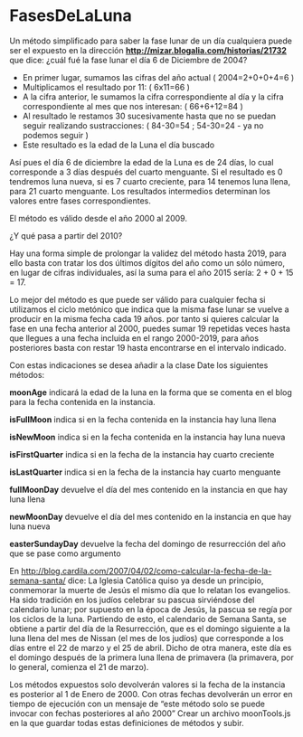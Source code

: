 # FasesDeLaLuna

Un método simplificado para saber la fase lunar de un día cualquiera puede ser el expuesto en la
dirección **http://mizar.blogalia.com/historias/21732** que dice:
¿cuál fué la fase lunar el día 6 de Diciembre de 2004?

* En primer lugar, sumamos las cifras del año actual ( 2004=2+0+0+4=6 )
* Multiplicamos el resultado por 11: ( 6x11=66 )
* A la cifra anterior, le sumamos la cifra correspondiente al día y la cifra correspondiente al mes que nos interesan: ( 66+6+12=84 )
* Al resultado le restamos 30 sucesivamente hasta que no se puedan seguir realizando sustracciones: ( 84-30=54 ; 54-30=24 - ya no podemos seguir )
* Este resultado es la edad de la Luna el día buscado
  
Así pues el día 6 de diciembre la edad de la Luna es de 24 días, lo cual corresponde a 3 días después del
cuarto menguante. Si el resultado es 0 tendremos luna nueva, si es 7 cuarto creciente, para 14 tenemos
luna llena, para 21 cuarto menguante. Los resultados intermedios determinan los valores entre fases
correspondientes.

El método es válido desde el año 2000 al 2009.

¿Y qué pasa a partir del 2010?

Hay una forma simple de prolongar la validez del método hasta 2019, para ello basta con tratar los dos
últimos dígitos del año como un sólo número, en lugar de cifras individuales, así la suma para el año
2015 sería: 2 + 0 + 15 = 17.

Lo mejor del método es que puede ser válido para cualquier fecha si utilizamos el ciclo metónico que
indica que la misma fase lunar se vuelve a producir en la misma fecha cada 19 años. por tanto si
quieres calcular la fase en una fecha anterior al 2000, puedes sumar 19 repetidas veces hasta que
llegues a una fecha incluida en el rango 2000-2019, para años posteriores basta con restar 19 hasta
encontrarse en el intervalo indicado.


Con estas indicaciones se desea añadir a la clase Date los siguientes métodos:

**moonAge**     indicará la edad de la luna en la forma que se comenta en el blog para la
            fecha contenida en la instancia.
            
**isFullMoon**  indica si en la fecha contenida en la instancia hay luna llena

**isNewMoon** indica si en la fecha contenida en la instancia hay luna nueva

**isFirstQuarter**  indica si en la fecha de la instancia hay cuarto creciente 

**isLastQuarter** indica si en la fecha de la instancia hay cuarto menguante

**fullMoonDay** devuelve el día del mes contenido en la instancia en que hay luna llena

**newMoonDay**  devuelve el día del mes contenido en la instancia en que hay luna nueva

**easterSundayDay** devuelve la fecha del domingo de resurrección del año que se pase como
argumento


En http://blog.cardila.com/2007/04/02/como-calcular-la-fecha-de-la-semana-santa/ dice:
La Iglesia Católica quiso ya desde un principio, conmemorar la muerte de Jesús el mismo día que lo
relatan los evangelios. Ha sido tradición en los judíos celebrar su pascua sirviéndose del calendario
lunar; por supuesto en la época de Jesús, la pascua se regía por los ciclos de la luna. Partiendo de esto,
el calendario de Semana Santa, se obtiene a partir del día de la Resurrección, que es el domingo
siguiente a la luna llena del mes de Nissan (el mes de los judíos) que corresponde a los días entre el 22
de marzo y el 25 de abril. Dicho de otra manera, este día es el domingo después de la primera luna
llena de primavera (la primavera, por lo general, comienza el 21 de marzo).


Los métodos expuestos solo devolverán valores si la fecha de la instancia es posterior al 1 de Enero de
2000. Con otras fechas devolverán un error en tiempo de ejecución con un mensaje de “este método
solo se puede invocar con fechas posteriores al año 2000”
Crear un archivo moonTools.js en la que guardar todas estas definiciones de métodos y subir.
